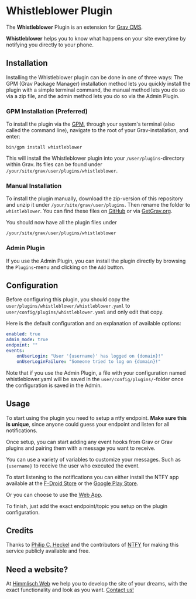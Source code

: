 # Whistleblower Plugin

The **Whistleblower** Plugin is an extension for [Grav CMS](https://github.com/getgrav/grav).

**Whistleblower** helps you to know what happens on your site everytime by notifying you directly to your phone.

## Installation

Installing the Whistleblower plugin can be done in one of three ways: The GPM (Grav Package Manager) installation method lets you quickly install the plugin with a simple terminal command, the manual method lets you do so via a zip file, and the admin method lets you do so via the Admin Plugin.

### GPM Installation (Preferred)

To install the plugin via the [GPM](https://learn.getgrav.org/cli-console/grav-cli-gpm), through your system's terminal (also called the command line), navigate to the root of your Grav-installation, and enter:

    bin/gpm install whistleblower

This will install the Whistleblower plugin into your `/user/plugins`-directory within Grav. Its files can be found under `/your/site/grav/user/plugins/whistleblower`.

### Manual Installation

To install the plugin manually, download the zip-version of this repository and unzip it under `/your/site/grav/user/plugins`. Then rename the folder to `whistleblower`. You can find these files on [GitHub](https://github.com/himmlisch-studios/grav-plugin-whistleblower) or via [GetGrav.org](https://getgrav.org/downloads/plugins).

You should now have all the plugin files under

    /your/site/grav/user/plugins/whistleblower

### Admin Plugin

If you use the Admin Plugin, you can install the plugin directly by browsing the `Plugins`-menu and clicking on the `Add` button.

## Configuration

Before configuring this plugin, you should copy the `user/plugins/whistleblower/whistleblower.yaml` to `user/config/plugins/whistleblower.yaml` and only edit that copy.

Here is the default configuration and an explanation of available options:

```yaml
enabled: true
admin_mode: true
endpoint: ""
events:
    onUserLogin: "User '{username}' has logged on {domain}!"
    onUserLoginFailure: "Someone tried to log on {domain}!"
```

Note that if you use the Admin Plugin, a file with your configuration named whistleblower.yaml will be saved in the `user/config/plugins/`-folder once the configuration is saved in the Admin.

## Usage

To start using the plugin you need to setup a ntfy endpoint. **Make sure this is unique**, since anyone could guess your endpoint and listen for all notifications.

Once setup, you can start adding any event hooks from Grav or Grav plugins and pairing them with a message you want to receive.

You can use a variety of variables to customize your messages. Such as `{username}` to receive the user who executed the event.

To start listening to the notifications you can either install the NTFY app available at the [F-Droid Store](https://f-droid.org/en/packages/io.heckel.ntfy/) or the [Google Play Store](https://play.google.com/store/apps/details?id=io.heckel.ntfy).

Or you can choose to use the [Web App](https://ntfy.sh/app).

To finish, just add the exact endpoint/topic you setup on the plugin configuration.

## Credits

Thanks to [Philip C. Heckel](https://heckel.io/) and the contributors of [NTFY](https://github.com/binwiederhier/ntfy) for making this service publicly available and free.

## Need a website?

At [Himmlisch Web](https://web.himmlisch.com.mx) we help you to develop the site of your dreams, with the exact functionality and look as you want. [Contact us!](https://himmlisch.com.mx/contact)
